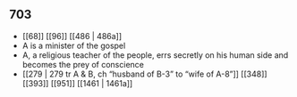 ## 703
- [[68]] [[96]] [[486 | 486a]] 
- A is a minister of the gospel
- A, a religious teacher of the people, errs secretly on his human side and becomes the prey of conscience
- [[279 | 279 tr A &amp; B, ch “husband of B-3” to “wife of A-8”]] [[348]] [[393]] [[951]] [[1461 | 1461a]] 

